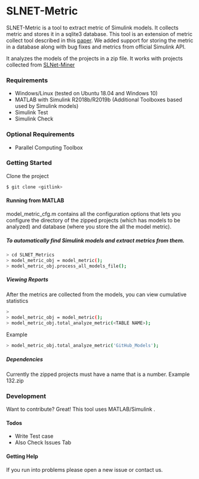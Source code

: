 # SLNET-Metric
SLNET-Metric is a tool to extract metric of Simulink models. It collects metric and stores it in a sqlite3 database.
This tool is an extension of metric collect tool described in this [paper]. We added support for storing the metric in a database along with bug fixes and metrics from official Simulink API.

 
It analyzes the models of the projects in a zip file. It works with projects collected from [SLNet-Miner]

### Requirements

* Windows/Linux (tested on Ubuntu 18.04 and Windows 10)
* MATLAB with Simulink R2018b/R2019b (Additional Toolboxes based used by Simulink models)
* Simulink Test
* Simulink Check 

### Optional Requirements 

* Parallel Computing Toolbox

### Getting Started

Clone the project
```sh
$ git clone <gitlink>
```

#### Running from MATLAB
model_metric_cfg.m contains all the configuration options that lets you configure the directory of the zipped projects (which has models to be analyzed) and database (where you store the all the model metric).  
##### To automatically find Simulink models and extract metrics from them. 
```sh
> cd SLNET_Metrics
> model_metric_obj = model_metric();
> model_metric_obj.process_all_models_file();
```

##### Viewing Reports
After the metrics are collected from the models, you can view cumulative statistics
```sh
> 
> model_metric_obj = model_metric();
> model_metric_obj.total_analyze_metric(<TABLE NAME>);
```
Example 
```sh
> model_metric_obj.total_analyze_metric('GitHub_Models');
```

##### Dependencies
Currently the zipped projects must have a name that is a number. Example 132.zip

### Development

Want to contribute? Great!
This tool uses MATLAB/Simulink .

#### Todos

 - Write Test case
 - Also Check Issues Tab 
 
 #### Getting Help
 If you run into problems please open a new issue or contact us.



[//]: # (These are reference links used in the body of this note and get stripped out when the markdown processor does its job. There is no need to format nicely because it shouldn't be seen. Thanks SO - http://stackoverflow.com/questions/4823468/store-comments-in-markdown-syntax)
[paper]:http://ranger.uta.edu/~csallner/papers/Chowdhury18Curated.pdf
[SLNet-Miner]: https://github.com/50417/SLNET_Miner
[here]: <https://help.github.com/en/github/authenticating-to-github/creating-a-personal-access-token-for-the-command-line#creating-a-token>
